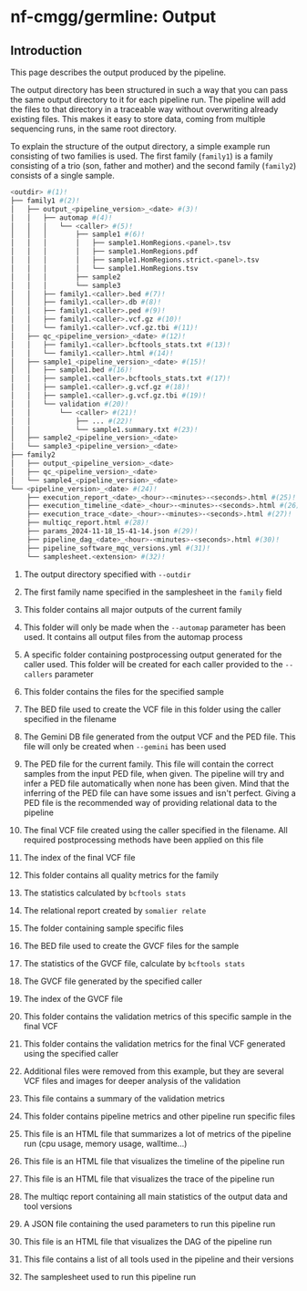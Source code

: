 # nf-cmgg/germline: Output

## Introduction

This page describes the output produced by the pipeline.

The output directory has been structured in such a way that you can pass the same output directory to it for each pipeline run. The pipeline will add the files to that directory in a traceable way without overwriting already existing files. This makes it easy to store data, coming from multiple sequencing runs, in the same root directory.

To explain the structure of the output directory, a simple example run consisting of two families is used. The first family (`family1`) is a family consisting of a trio (son, father and mother) and the second family (`family2`) consists of a single sample.

```bash
<outdir> #(1)!
├── family1 #(2)!
│   ├── output_<pipeline_version>_<date> #(3)!
│   │   ├── automap #(4)!
│   │   │   └── <caller> #(5)!
│   │   │       ├── sample1 #(6)!
│   │   │       │   ├── sample1.HomRegions.<panel>.tsv
│   │   │       │   ├── sample1.HomRegions.pdf
│   │   │       │   ├── sample1.HomRegions.strict.<panel>.tsv
│   │   │       │   └── sample1.HomRegions.tsv
│   │   │       ├── sample2
│   │   │       └── sample3
│   │   ├── family1.<caller>.bed #(7)!
│   │   ├── family1.<caller>.db #(8)!
│   │   ├── family1.<caller>.ped #(9)!
│   │   ├── family1.<caller>.vcf.gz #(10)!
│   │   └── family1.<caller>.vcf.gz.tbi #(11)!
│   ├── qc_<pipeline_version>_<date> #(12)!
│   │   ├── family1.<caller>.bcftools_stats.txt #(13)!
│   │   └── family1.<caller>.html #(14)!
│   ├── sample1_<pipeline_version>_<date> #(15)!
│   │   ├── sample1.bed #(16)!
│   │   ├── sample1.<caller>.bcftools_stats.txt #(17)!
│   │   ├── sample1.<caller>.g.vcf.gz #(18)!
│   │   ├── sample1.<caller>.g.vcf.gz.tbi #(19)!
│   │   └── validation #(20)!
│   │       └── <caller> #(21)!
│   │           ├── ... #(22)!
│   │           └── sample1.summary.txt #(23)!
│   ├── sample2_<pipeline_version>_<date>
│   └── sample3_<pipeline_version>_<date>
├── family2
│   ├── output_<pipeline_version>_<date>
│   ├── qc_<pipeline_version>_<date>
│   └── sample4_<pipeline_version>_<date>
└── <pipeline_version>_<date> #(24)!
    ├── execution_report_<date>_<hour>-<minutes>-<seconds>.html #(25)!
    ├── execution_timeline_<date>_<hour>-<minutes>-<seconds>.html #(26)!
    ├── execution_trace_<date>_<hour>-<minutes>-<seconds>.html #(27)!
    ├── multiqc_report.html #(28)!
    ├── params_2024-11-18_15-41-14.json #(29)!
    ├── pipeline_dag_<date>_<hour>-<minutes>-<seconds>.html #(30)!
    ├── pipeline_software_mqc_versions.yml #(31)!
    └── samplesheet.<extension> #(32)!
```

1. The output directory specified with `--outdir`

2. The first family name specified in the samplesheet in the `family` field

3. This folder contains all major outputs of the current family

4. This folder will only be made when the `--automap` parameter has been used. It contains all output files from the automap process

5. A specific folder containing postprocessing output generated for the caller used. This folder will be created for each caller provided to the `--callers` parameter

6. This folder contains the files for the specified sample

7. The BED file used to create the VCF file in this folder using the caller specified in the filename

8. The Gemini DB file generated from the output VCF and the PED file. This file will only be created when `--gemini` has been used

9. The PED file for the current family. This file will contain the correct samples from the input PED file, when given. The pipeline will try and infer a PED file automatically when none has been given. Mind that the inferring of the PED file can have some issues and isn't perfect. Giving a PED file is the recommended way of providing relational data to the pipeline

10. The final VCF file created using the caller specified in the filename. All required postprocessing methods have been applied on this file

11. The index of the final VCF file

12. This folder contains all quality metrics for the family

13. The statistics calculated by `bcftools stats`

14. The relational report created by `somalier relate`

15. The folder containing sample specific files

16. The BED file used to create the GVCF files for the sample

17. The statistics of the GVCF file, calculate by `bcftools stats`

18. The GVCF file generated by the specified caller

19. The index of the GVCF file

20. This folder contains the validation metrics of this specific sample in the final VCF

21. This folder contains the validation metrics for the final VCF generated using the specified caller

22. Additional files were removed from this example, but they are several VCF files and images for deeper analysis of the validation

23. This file contains a summary of the validation metrics

24. This folder contains pipeline metrics and other pipeline run specific files

25. This file is an HTML file that summarizes a lot of metrics of the pipeline run (cpu usage, memory usage, walltime...)

26. This file is an HTML file that visualizes the timeline of the pipeline run

27. This file is an HTML file that visualizes the trace of the pipeline run

28. The multiqc report containing all main statistics of the output data and tool versions

29. A JSON file containing the used parameters to run this pipeline run

30. This file is an HTML file that visualizes the DAG of the pipeline run

31. This file contains a list of all tools used in the pipeline and their versions

32. The samplesheet used to run this pipeline run
